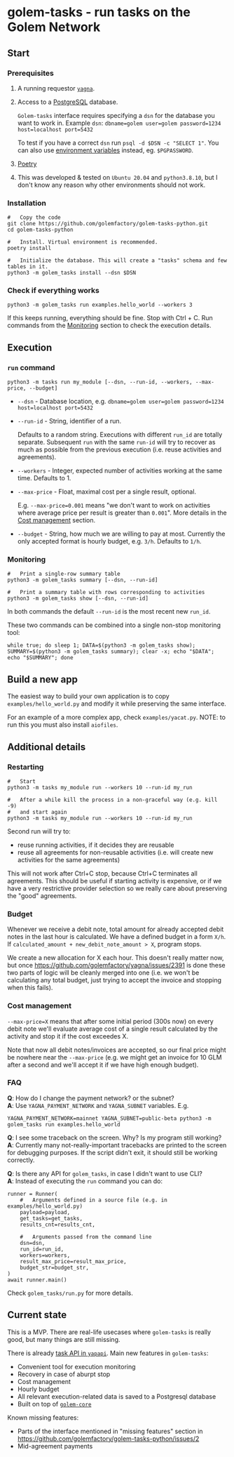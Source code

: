 # golem-tasks - run tasks on the Golem Network

## Start

### Prerequisites

1.  A running requestor [`yagna`](https://handbook.golem.network/requestor-tutorials/flash-tutorial-of-requestor-development).
2.  Access to a [PostgreSQL](https://www.postgresql.org/download/) database.

    `Golem-tasks` interface requires specifying a `dsn` for the database you want to work in.
    Example `dsn`: `dbname=golem user=golem password=1234 host=localhost port=5432`
    
    To test if you have a correct `dsn` run `psql -d $DSN -c "SELECT 1"`.
    You can also use [environment variables](https://www.postgresql.org/docs/current/libpq-envars.html) instead, eg. `$PGPASSWORD`.

3.  [Poetry](https://python-poetry.org/docs/)
4.  This was developed & tested on `Ubuntu 20.04` and `python3.8.10`, but I don't know any reason why other environments should not work.

### Installation

```
#   Copy the code
git clone https://github.com/golemfactory/golem-tasks-python.git
cd golem-tasks-python

#   Install. Virtual environment is recommended.
poetry install

#   Initialize the database. This will create a "tasks" schema and few tables in it.
python3 -m golem_tasks install --dsn $DSN
```

### Check if everything works
```
python3 -m golem_tasks run examples.hello_world --workers 3
```

If this keeps running, everything should be fine. Stop with Ctrl + C.
Run commands from the [Monitoring](#Monitoring) section to check the execution details.


## Execution

### `run` command

```
python3 -m tasks run my_module [--dsn, --run-id, --workers, --max-price, --budget]
```

* `--dsn` - Database location, e.g. `dbname=golem user=golem password=1234 host=localhost port=5432`
* `--run-id` - String, identifier of a run. 

  Defaults to a random string. Executions with different `run_id` are totally separate.
  Subsequent `run` with the same `run-id` will try to recover as much as possible from the previous execution
  (i.e. reuse activities and agreements).

* `--workers` - Integer, expected number of activities working at the same time. Defaults to 1.
* `--max-price` - Float, maximal cost per a single result, optional.

   E.g. `--max-price=0.001` means "we don't want to work on activities where average price per result is greater than `0.001`".
   More details in the [Cost management](#Cost-management) section.
  
* `--budget` - String, how much we are willing to pay at most. Currently the only accepted format is hourly budget, e.g. `3/h`. Defaults to `1/h`.

### Monitoring

```
#   Print a single-row summary table
python3 -m golem_tasks summary [--dsn, --run-id]

#   Print a summary table with rows corresponding to activities
python3 -m golem_tasks show [--dsn, --run-id]
```

In both commands the default `--run-id` is the most recent new `run_id`.

These two commands can be combined into a single non-stop monitoring tool:
```
while true; do sleep 1; DATA=$(python3 -m golem_tasks show); SUMMARY=$(python3 -m golem_tasks summary); clear -x; echo "$DATA"; echo "$SUMMARY"; done
```

## Build a new app

The easiest way to build your own application is to copy `examples/hello_world.py` and modify it while preserving the same interface.

For an example of a more complex app, check `examples/yacat.py`. NOTE: to run this you must also install `aiofiles`.

## Additional details

### Restarting

```
#   Start
python3 -m tasks my_module run --workers 10 --run-id my_run

#   After a while kill the process in a non-graceful way (e.g. kill -9)
#   and start again
python3 -m tasks my_module run --workers 10 --run-id my_run
```
Second run will try to:

* reuse running activities, if it decides they are reusable
* reuse all agreements for non-reusable activities (i.e. will create new activities for the same agreements)

This will not work after Ctrl+C stop, because Ctrl+C terminates all agreements.
This should be useful if starting activity is expensive, or if we have a very restrictive provider selection so we really care about
preserving the "good" agreements.

### Budget

Whenever we receive a debit note, total amount for already accepted debit notes in the last hour is calculated.
We have a defined budget in a form `X/h`. If `calculated_amount + new_debit_note_amount > X`, program stops.

We create a new allocation for X each hour. This doesn't really matter now, but once
https://github.com/golemfactory/yagna/issues/2391 is done these two parts of logic will be cleanly merged into one 
(i.e. we won't be calculating any total budget, just trying to accept the invoice and stopping when this fails).

### Cost management

`--max-price=X` means that after some initial period (300s now) on every debit note we'll evaluate average cost of a single
result calculated by the activity and stop it if the cost exceedes X.

Note that now all debit notes/invoices are accepted, so our final price might be nowhere near the `--max-price` 
(e.g. we might get an invoice for 10 GLM after a second and we'll accept it if we have high enough budget).

### FAQ

**Q**: How do I change the payment network? or the subnet?  
**A**: Use `YAGNA_PAYMENT_NETWORK` and `YAGNA_SUBNET` variables. E.g. 
```
YAGNA_PAYMENT_NETWORK=mainnet YAGNA_SUBNET=public-beta python3 -m golem_tasks run examples.hello_world
```

**Q**: I see some traceback on the screen. Why? Is my program still working?  
**A**: Currently many not-really-important tracebacks are printed to the screen for debugging purposes.
If the script didn't exit, it should still be working correctly.

**Q**: Is there any API for `golem_tasks`, in case I didn't want to use CLI?  
**A**: Instead of executing the `run` command you can do:

```
runner = Runner(
    #   Arguments defined in a source file (e.g. in examples/hello_world.py)
    payload=payload,
    get_tasks=get_tasks,
    results_cnt=results_cnt,

    #   Arguments passed from the command line
    dsn=dsn,
    run_id=run_id,
    workers=workers,
    result_max_price=result_max_price,
    budget_str=budget_str,
)
await runner.main()
```

Check `golem_tasks/run.py` for more details.

## Current state

This is a MVP. There are real-life usecases where `golem-tasks` is really good, but many things are still missing.

There is already [task API in `yapapi`](https://yapapi.readthedocs.io/en/stable/api.html#yapapi.Golem.execute_tasks).
Main new features in `golem-tasks`:

*   Convenient tool for execution monitoring
*   Recovery in case of aburpt stop
*   Cost management
*   Hourly budget
*   All relevant execution-related data is saved to a Postgresql database
*   Built on top of [`golem-core`](https://github.com/golemfactory/golem-core-python)

Known missing features:

*   Parts of the interface mentioned in "missing features" section in https://github.com/golemfactory/golem-tasks-python/issues/2
*   Mid-agreement payments
